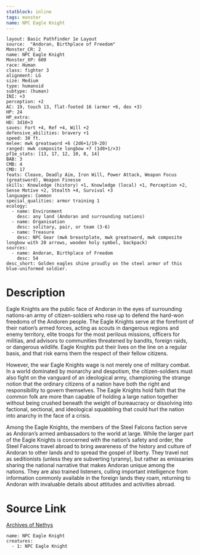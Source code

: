 ```yaml
---
statblock: inline
tags: monster
name: NPC Eagle Knight
---
```

```statblock
layout: Basic Pathfinder 1e Layout
source:  "Andoran, Birthplace of Freedom"
Monster_CR: 2
name: NPC Eagle Knight
Monster_XP: 600
race: Human
class: fighter 3
alignment: LG
size: Medium
type: humanoid
subtype: (human)
INI: +3
perception: +2
AC: 19, touch 13, flat-footed 16 (armor +6, dex +3)
HP: 24
HP_extra: 
HD: 3d10+3
saves: Fort +4, Ref +4, Will +2
defensive_abilities: bravery +1
speed: 30 ft.
melee: mwk greatsword +6 (2d6+1/19-20)
ranged: mwk composite longbow +7 (1d8+1/×3)
pf1e_stats: [13, 17, 12, 10, 8, 14]
BAB: 3
CMB: 4
CMD: 17
feats: Cleave, Deadly Aim, Iron Will, Power Attack, Weapon Focus (greatsword), Weapon Finesse
skills: Knowledge (history) +1, Knowledge (local) +1, Perception +2, Sense Motive +2, Stealth +4, Survival +3
languages: Common
special_qualities: armor training 1
ecology:
  - name: Environment
    desc: any land (Andoran and surrounding nations)
  - name: Organisation
    desc: solitary, pair, or team (3-6)
  - name: Treasure
    desc: NPC Gear (mwk breastplate, mwk greatsword, mwk composite longbow with 20 arrows, wooden holy symbol, backpack)
sources:
  - name: Andoran, Birthplace of Freedom
    desc: 54
desc_short: Golden eagles shine proudly on the steel armor of this blue-uniformed soldier.
```
# Description
Eagle Knights are the public face of Andoran in the eyes of surrounding nations-an army of citizen-soldiers who rose up to defend the hard-won freedoms of the Andoren people. The Eagle Knights serve at the forefront of their nation’s armed forces, acting as scouts in dangerous regions and enemy territory, elite troops for the most perilous missions, officers for militias, and advisors to communities threatened by bandits, foreign raids, or dangerous wildlife. Eagle Knights put their lives on the line on a regular basis, and that risk earns them the respect of their fellow citizens.

However, the war Eagle Knights wage is not merely one of military combat. In a world dominated by monarchy and despotism, the citizen-soldiers must also fight on the vanguard of an ideological army, championing the strange notion that the ordinary citizens of a nation have both the right and responsibility to govern themselves. The Eagle Knights hold faith that the common folk are more than capable of holding a large nation together without being crushed beneath the weight of bureaucracy or dissolving into factional, sectional, and ideological squabbling that could hurl the nation into anarchy in the face of a crisis.

Among the Eagle Knights, the members of the Steel Falcons faction serve as Andoran’s armed ambassadors to the world at large. While the larger part of the Eagle Knights is concerned with the nation’s safety and order, the Steel Falcons travel abroad to bring awareness of the history and culture of Andoran to other lands and to spread the gospel of liberty. They travel not as seditionists (unless they are subverting tyranny), but rather as emissaries sharing the national narrative that makes Andoran unique among the nations. They are also trained listeners, culling important intelligence from information commonly available in the foreign lands they roam, returning to Andoran with invaluable details about attitudes and activities abroad.
# Source Link
[Archives of Nethys](https://aonprd.com/NPCDisplay.aspx?ItemName=Eagle%20Knight)
```encounter-table
name: NPC Eagle Knight
creatures:
  - 1: NPC Eagle Knight
```
